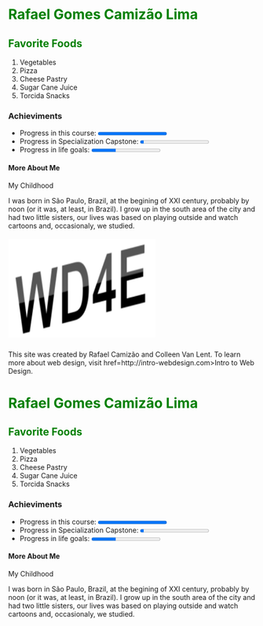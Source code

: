 
 <head>
</head>
<html>
<body>
 <h1 style="color:#008000">Rafael Gomes Camizão Lima</h1>

<section><h2 style="color:#008000">Favorite Foods</h2>
<ol>
  <li>Vegetables</li>
  <li>Pizza</li>
  <li>Cheese Pastry</li>
  <li>Sugar Cane Juice</li>
  <li>Torcida Snacks</li>
 </ol></section>

 <h3>Achieviments</h3>
 <section><p><ul>
  <li>Progress in this course:   <progress value="100" max="100"></li>
  <li>Progress in Specialization Capstone:   <progress value="5" max="100"></li>
  <li>Progress in life goals:   <progress value="35" max="100"></li>
  </ul></section>

<h4>More About Me</h4> 
<p>My Childhood</p>
<p>I was born in São Paulo, Brazil, at the begining of XXI century, probably by noon (or it was, at least, in Brazil). I grow up in the south area of the city and had two little sisters, our lives was based on playing outside and watch cartoons and, occasionaly, we studied.</p>
 
 <footer>
<h5><img src="newlogo.png" alt="New Logo" width="300" height="200"></h5>
<p>This site was created by Rafael Camizão and Colleen Van Lent. To learn more about web design, visit <a> href=http://intro-webdesign.com>Intro to Web Design.</a></p>
</footer>  
<h1 style="color:#008000">Rafael Gomes Camizão Lima</h1>

<section><h2 style="color:#008000">Favorite Foods</h2>
<ol>
  <li>Vegetables</li>
  <li>Pizza</li>
  <li>Cheese Pastry</li>
  <li>Sugar Cane Juice</li>
  <li>Torcida Snacks</li>
 </ol></section>

 <h3>Achieviments</h3>
 <section><p><ul>
  <li>Progress in this course:   <progress value="100" max="100"></li>
  <li>Progress in Specialization Capstone:   <progress value="5" max="100"></li>
  <li>Progress in life goals:   <progress value="35" max="100"></li>
  </ul></section>

<h4>More About Me</h4> 
<p>My Childhood</p>
<p>I was born in São Paulo, Brazil, at the begining of XXI century, probably by noon (or it was, at least, in Brazil). I grow up in the south area of the city and had two little sisters, our lives was based on playing outside and watch cartoons and, occasionaly, we studied.</p>

</body>
</html>

